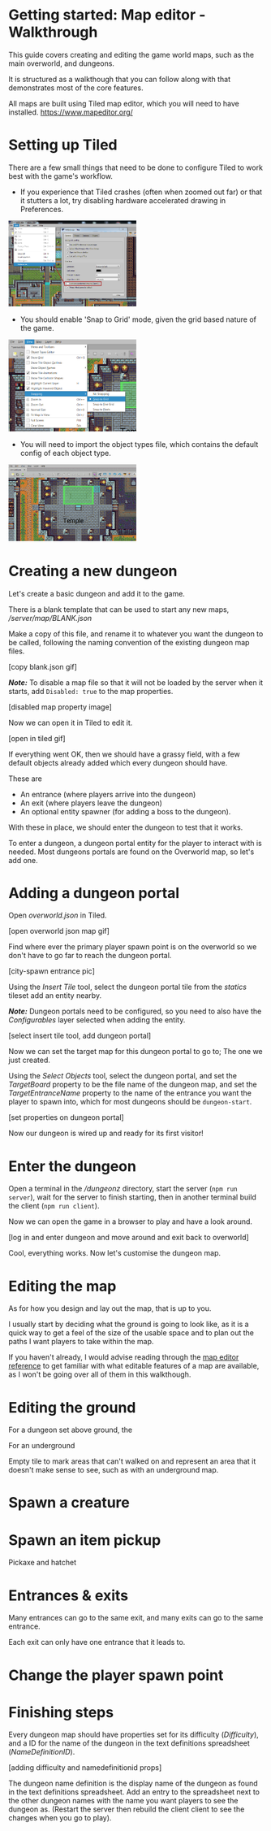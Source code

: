 # Getting started: Map editor - Walkthrough

This guide covers creating and editing the game world maps, such as the main overworld, and dungeons.

It is structured as a walkthough that you can follow along with that demonstrates most of the core features.

All maps are built using Tiled map editor, which you will need to have installed. https://www.mapeditor.org/

# Setting up Tiled

There are a few small things that need to be done to configure Tiled to work best with the game's workflow.

- If you experience that Tiled crashes (often when zoomed out far) or that it stutters a lot, try disabling hardware accelerated drawing in Preferences.

<img src="tiled-opengl.png" width="50%"/>

- You should enable 'Snap to Grid' mode, given the grid based nature of the game.

<img src="tiled-grid-snap.png" width="50%"/>

- You will need to import the object types file, which contains the default config of each object type.

<img src="tiled-object-types.gif" width="50%"/>

# Creating a new dungeon

Let's create a basic dungeon and add it to the game.

There is a blank template that can be used to start any new maps, */server/map/BLANK.json*

Make a copy of this file, and rename it to whatever you want the dungeon to be called, following the naming convention of the existing dungeon map files.

[copy blank.json gif]

***Note:*** To disable a map file so that it will not be loaded by the server when it starts, add `Disabled: true` to the map properties.

[disabled map property image]

Now we can open it in Tiled to edit it.

[open in tiled gif]

If everything went OK, then we should have a grassy field, with a few default objects already added which every dungeon should have.

These are
- An entrance (where players arrive into the dungeon)
- An exit (where players leave the dungeon)
- An optional entity spawner (for adding a boss to the dungeon).

With these in place, we should enter the dungeon to test that it works.

To enter a dungeon, a dungeon portal entity for the player to interact with is needed. Most dungeons portals are found on the Overworld map, so let's add one.

# Adding a dungeon portal

Open *overworld.json* in Tiled.

[open overworld json map gif]

Find where ever the primary player spawn point is on the overworld so we don't have to go far to reach the dungeon portal.

[city-spawn entrance pic]

Using the *Insert Tile* tool, select the dungeon portal tile from the *statics* tileset add an entity nearby.

***Note:*** Dungeon portals need to be configured, so you need to also have the *Configurables* layer selected when adding the entity.

[select insert tile tool, add dungeon portal]

Now we can set the target map for this dungeon portal to go to; The one we just created.

Using the *Select Objects* tool, select the dungeon portal, and set the *TargetBoard* property to be the file name of the dungeon map, and set the *TargetEntranceName* property to the name of the entrance you want the player to spawn into, which for most dungeons should be `dungeon-start`.

[set properties on dungeon portal]

Now our dungeon is wired up and ready for its first visitor!

# Enter the dungeon

Open a terminal in the */dungeonz* directory, start the server (`npm run server`), wait for the server to finish starting, then in another terminal build the client (`npm run client`).

Now we can open the game in a browser to play and have a look around.

[log in and enter dungeon and move around and exit back to overworld]

Cool, everything works. Now let's customise the dungeon map.

# Editing the map

As for how you design and lay out the map, that is up to you.

I usually start by deciding what the ground is going to look like, as it is a quick way to get a feel of the size of the usable space and to plan out the paths I want players to take within the map.

If you haven't already, I would advise reading through the [map editor reference](MAP_EDITOR_REFERENCE.md) to get familiar with what editable features of a map are available, as I won't be going over all of them in this walkthough.

# Editing the ground

For a dungeon set above ground, the 

For an underground



Empty tile to mark areas that can't walked on and represent an area that it doesn't make sense to see, such as with an underground map.

# Spawn a creature

# Spawn an item pickup

Pickaxe and hatchet

# Entrances & exits

Many entrances can go to the same exit, and many exits can go to the same entrance.

Each exit can only have one entrance that it leads to.



# Change the player spawn point

# Finishing steps

Every dungeon map should have properties set for its difficulty (*Difficulty*), and a ID for the name of the dungeon in the text definitions spreadsheet (*NameDefinitionID*).

[adding difficulty and namedefinitionid props]



The dungeon name definition is the display name of the dungeon as found in the text definitions spreadsheet. Add an entry to the spreadsheet next to the other dungeon names with the name you want players to see the dungeon as. (Restart the server then rebuild the client client to see the changes when you go to play).